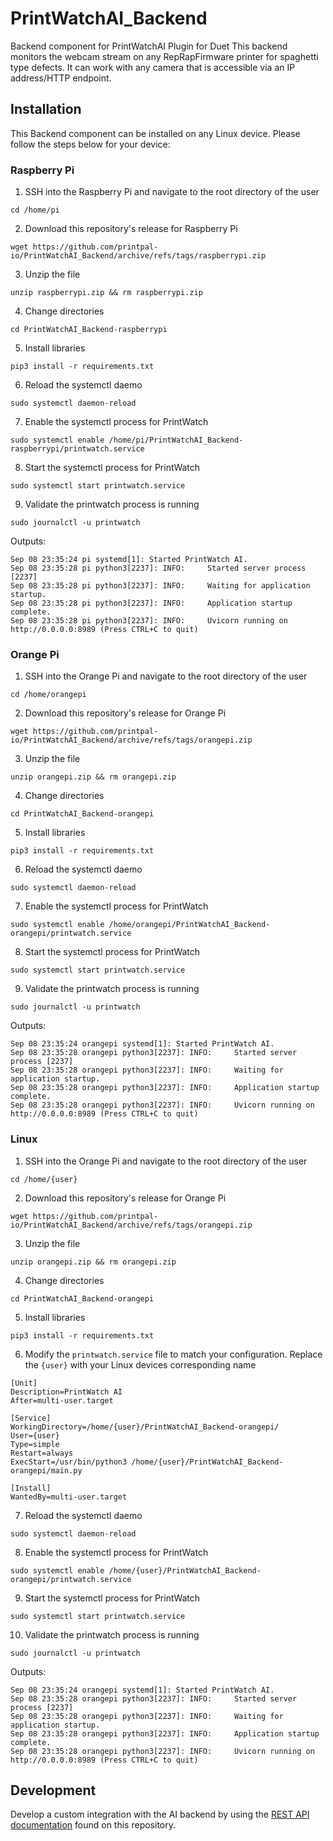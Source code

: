 # PrintWatchAI_Backend
Backend component for PrintWatchAI Plugin for Duet This backend monitors the webcam stream on any RepRapFirmware printer for spaghetti type defects. It can work with any camera that is accessible via an IP address/HTTP endpoint.

## Installation
This Backend component can be installed on any Linux device. Please follow the steps below for your device:

### Raspberry Pi
1. SSH into the Raspberry Pi and navigate to the root directory of the user
```
cd /home/pi
```
2. Download this repository's release for Raspberry Pi
```
wget https://github.com/printpal-io/PrintWatchAI_Backend/archive/refs/tags/raspberrypi.zip
```
3. Unzip the file
```
unzip raspberrypi.zip && rm raspberrypi.zip
```
4. Change directories
```
cd PrintWatchAI_Backend-raspberrypi
```
5. Install libraries
```
pip3 install -r requirements.txt
```
6. Reload the systemctl daemo
```
sudo systemctl daemon-reload
```
7. Enable the systemctl process for PrintWatch
```
sudo systemctl enable /home/pi/PrintWatchAI_Backend-raspberrypi/printwatch.service
```
8. Start the systemctl process for PrintWatch
```
sudo systemctl start printwatch.service
```
9. Validate the printwatch process is running
```
sudo journalctl -u printwatch
```
Outputs:
```
Sep 08 23:35:24 pi systemd[1]: Started PrintWatch AI.
Sep 08 23:35:28 pi python3[2237]: INFO:     Started server process [2237]
Sep 08 23:35:28 pi python3[2237]: INFO:     Waiting for application startup.
Sep 08 23:35:28 pi python3[2237]: INFO:     Application startup complete.
Sep 08 23:35:28 pi python3[2237]: INFO:     Uvicorn running on http://0.0.0.0:8989 (Press CTRL+C to quit)
```

### Orange Pi
1. SSH into the Orange Pi and navigate to the root directory of the user
```
cd /home/orangepi
```
2. Download this repository's release for Orange Pi
```
wget https://github.com/printpal-io/PrintWatchAI_Backend/archive/refs/tags/orangepi.zip
```
3. Unzip the file
```
unzip orangepi.zip && rm orangepi.zip
```
4. Change directories
```
cd PrintWatchAI_Backend-orangepi
```
5. Install libraries
```
pip3 install -r requirements.txt
```
6. Reload the systemctl daemo
```
sudo systemctl daemon-reload
```
7. Enable the systemctl process for PrintWatch
```
sudo systemctl enable /home/orangepi/PrintWatchAI_Backend-orangepi/printwatch.service
```
8. Start the systemctl process for PrintWatch
```
sudo systemctl start printwatch.service
```
9. Validate the printwatch process is running
```
sudo journalctl -u printwatch
```
Outputs:
```
Sep 08 23:35:24 orangepi systemd[1]: Started PrintWatch AI.
Sep 08 23:35:28 orangepi python3[2237]: INFO:     Started server process [2237]
Sep 08 23:35:28 orangepi python3[2237]: INFO:     Waiting for application startup.
Sep 08 23:35:28 orangepi python3[2237]: INFO:     Application startup complete.
Sep 08 23:35:28 orangepi python3[2237]: INFO:     Uvicorn running on http://0.0.0.0:8989 (Press CTRL+C to quit)
```


### Linux
1. SSH into the Orange Pi and navigate to the root directory of the user
```
cd /home/{user}
```
2. Download this repository's release for Orange Pi
```
wget https://github.com/printpal-io/PrintWatchAI_Backend/archive/refs/tags/orangepi.zip
```
3. Unzip the file
```
unzip orangepi.zip && rm orangepi.zip
```
4. Change directories
```
cd PrintWatchAI_Backend-orangepi
```
5. Install libraries
```
pip3 install -r requirements.txt
```
6. Modify the `printwatch.service` file to match your configuration. Replace the `{user}` with your Linux devices corresponding name
```
[Unit]
Description=PrintWatch AI
After=multi-user.target

[Service]
WorkingDirectory=/home/{user}/PrintWatchAI_Backend-orangepi/
User={user}
Type=simple
Restart=always
ExecStart=/usr/bin/python3 /home/{user}/PrintWatchAI_Backend-orangepi/main.py

[Install]
WantedBy=multi-user.target
```
7. Reload the systemctl daemo
```
sudo systemctl daemon-reload
```
8. Enable the systemctl process for PrintWatch
```
sudo systemctl enable /home/{user}/PrintWatchAI_Backend-orangepi/printwatch.service
```
9. Start the systemctl process for PrintWatch
```
sudo systemctl start printwatch.service
```
10. Validate the printwatch process is running
```
sudo journalctl -u printwatch
```
Outputs:
```
Sep 08 23:35:24 orangepi systemd[1]: Started PrintWatch AI.
Sep 08 23:35:28 orangepi python3[2237]: INFO:     Started server process [2237]
Sep 08 23:35:28 orangepi python3[2237]: INFO:     Waiting for application startup.
Sep 08 23:35:28 orangepi python3[2237]: INFO:     Application startup complete.
Sep 08 23:35:28 orangepi python3[2237]: INFO:     Uvicorn running on http://0.0.0.0:8989 (Press CTRL+C to quit)
```


## Development
Develop a custom integration with the AI backend by using the [REST API documentation](https://github.com/printpal-io/PrintWatchAI_Backend/wiki/REST-API) found on this repository.
